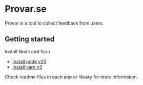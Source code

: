 # Provar.se

Provar is a tool to collect feedback from users.

## Getting started

Install Node and Yarn

- [Install node v20](https://formulae.brew.sh/formula/node)
- [Install yarn v3](https://yarnpkg.com/getting-started/install)

Check readme files in each app or library for more information.
